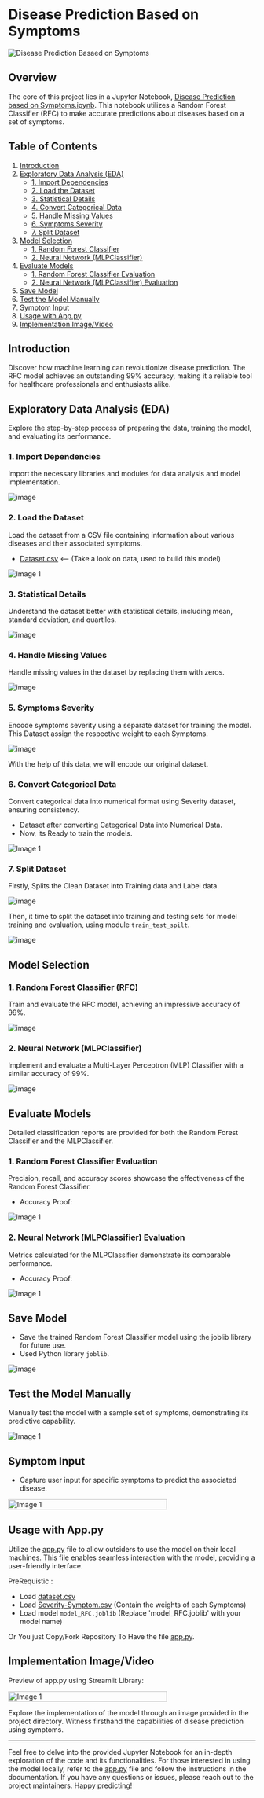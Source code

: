 # Disease Prediction Based on Symptoms

![Disease Prediction Basaed on Symptoms](https://d112y698adiu2z.cloudfront.net/photos/production/software_photos/002/584/244/datas/original.png)


## Overview

The core of this project lies in a Jupyter Notebook, [Disease Prediction based on Symptoms.ipynb](Disease_Prediction_based_on_symptoms.ipynb). This notebook utilizes a Random Forest Classifier (RFC) to make accurate predictions about diseases based on a set of symptoms.

## Table of Contents

1. [Introduction](introduction)
2. [Exploratory Data Analysis (EDA)](#eda)
   - [1. Import Dependencies](#dependencies)
   - [2. Load the Dataset](#load-dataset)
   - [3. Statistical Details](#statistical-details)
   - [4. Convert Categorical Data](#convert-categorical)
   - [5. Handle Missing Values](#handle-missing)
   - [6. Symptoms Severity](#symptoms-severity)
   - [7. Split Dataset](#split-dataset)
3. [Model Selection](#model-selection)
   - [1. Random Forest Classifier](#random-forest)
   - [2. Neural Network (MLPClassifier)](#neural-network)
4. [Evaluate Models](#evaluate-models)
   - [1. Random Forest Classifier Evaluation](#evaluate-rfc)
   - [2. Neural Network (MLPClassifier) Evaluation](#evaluate-mlpc)
5. [Save Model](#save-model)
6. [Test the Model Manually](#test-manually)
7. [Symptom Input](#symptom-input)
8. [Usage with App.py](#usage-with-app)
9. [Implementation Image/Video](#implementation-image-video)

## Introduction <a name="introduction"></a>

Discover how machine learning can revolutionize disease prediction. The RFC model achieves an outstanding 99% accuracy, making it a reliable tool for healthcare professionals and enthusiasts alike.

## Exploratory Data Analysis (EDA) <a name="eda"></a>

Explore the step-by-step process of preparing the data, training the model, and evaluating its performance.

### 1. Import Dependencies <a name="dependencies"></a>

Import the necessary libraries and modules for data analysis and model implementation.

![image](https://github.com/amMistic/Diseases-Prediction-based-on-Symptoms/assets/134824444/80e5ff54-e301-45cc-bc92-da1809e02cf8)

### 2. Load the Dataset <a name="load-dataset"></a>

Load the dataset from a CSV file containing information about various diseases and their associated symptoms.

- [Dataset.csv](Dataset/dataset.csv) <-- (Take a look on data, used to build this model)

<div style="display: flex;">
<img src="images/original dataset.png" alt="Image 1";">
</div>

### 3. Statistical Details <a name="statistical-details"></a>

Understand the dataset better with statistical details, including mean, standard deviation, and quartiles.

![image](https://github.com/amMistic/Diseases-Prediction-based-on-Symptoms/assets/134824444/aa415040-b53a-4ccf-b23d-9878927b0123)

### 4. Handle Missing Values <a name="handle-missing"></a>

Handle missing values in the dataset by replacing them with zeros.

![image](https://github.com/amMistic/Diseases-Prediction-based-on-Symptoms/assets/134824444/74807e40-e02b-41e8-9efb-25cd2802fa0b)

### 5. Symptoms Severity <a name="symptoms-severity"></a>

Encode symptoms severity using a separate dataset for training the model. This Dataset assign the respective weight to each Symptoms.

![image](https://github.com/amMistic/Diseases-Prediction-based-on-Symptoms/assets/134824444/98f06197-79d5-468c-a7f3-3c1ba836a5fc)

With the help of this data, we will encode our original dataset.

### 6. Convert Categorical Data <a name="convert-categorical"></a>

Convert categorical data into numerical format using Severity dataset, ensuring consistency.
- Dataset after converting Categorical Data into Numerical Data.
- Now, its Ready to train the models.

<div style="display: flex;">
<img src="images/Encoded dataset.png" alt="Image 1";">
</div>

### 7. Split Dataset <a name="split-dataset"></a>
Firstly, Splits the Clean Dataset into Training data and Label data.

![image](https://github.com/amMistic/Diseases-Prediction-based-on-Symptoms/assets/134824444/b4de6af9-5fe5-41ef-9a79-b6e84063067b)

Then, it time to split the dataset into training and testing sets for model training and evaluation, using module `train_test_spilt`.

![image](https://github.com/amMistic/Diseases-Prediction-based-on-Symptoms/assets/134824444/1a502900-309b-42b2-baf3-a8d593f1a739)

## Model Selection <a name="model-selection"></a>

### 1. Random Forest Classifier (RFC) <a name="random-forest"></a>

Train and evaluate the RFC model, achieving an impressive accuracy of 99%.

![image](https://github.com/amMistic/Diseases-Prediction-based-on-Symptoms/assets/134824444/ec1b10c0-ab6d-4040-a4ed-0c62045bc3af)


### 2. Neural Network (MLPClassifier) <a name="neural-network"></a>

Implement and evaluate a Multi-Layer Perceptron (MLP) Classifier with a similar accuracy of 99%.

![image](https://github.com/amMistic/Diseases-Prediction-based-on-Symptoms/assets/134824444/d72d50f3-c3bc-466a-8642-9b9c17fe8fab)


## Evaluate Models <a name="evaluate-models"></a>

Detailed classification reports are provided for both the Random Forest Classifier and the MLPClassifier.

### 1. Random Forest Classifier Evaluation <a name="evaluate-rfc"></a>

Precision, recall, and accuracy scores showcase the effectiveness of the Random Forest Classifier.
 - Accuracy Proof:
<div style="display: flex;">
<img src="images/RFC accuracy.png" alt="Image 1";">
</div>

### 2. Neural Network (MLPClassifier) Evaluation <a name="evaluate-mlpc"></a>

Metrics calculated for the MLPClassifier demonstrate its comparable performance.
- Accuracy Proof:
<div style="display: flex;">
<img src="images/MLP classifier accuracy.png" alt="Image 1";">
</div>

## Save Model <a name="save-model"></a>

- Save the trained Random Forest Classifier model using the joblib library for future use.
- Used Python library `joblib`.

![image](https://github.com/amMistic/Diseases-Prediction-based-on-Symptoms/assets/134824444/49031765-7de6-4f69-a5ba-c066f0d9a87d)


## Test the Model Manually <a name="test-manually"></a>

Manually test the model with a sample set of symptoms, demonstrating its predictive capability.

<div style="display: flex;">
<img src="images/test_ manual.png" alt="Image 1";">
</div>

## Symptom Input <a name="symptom-input"></a>

- Capture user input for specific symptoms to predict the associated disease.

<div style="display: flex;">
  <img src="images/Prediction before.png" alt="Image 1" width=80%, height=80% ;">
</div>

## Usage with App.py <a name="usage-with-app"></a>

Utilize the [app.py](app.py) file to allow outsiders to use the model on their local machines. This file enables seamless interaction with the model, providing a user-friendly interface.

PreRequistic :
- Load [dataset.csv](Dataset/dataset.csv)
- Load  [Severity-Symptom.csv](Dataset/Symptom-severity.csv) (Contain the weights of each Symptoms)
- Load model `model_RFC.joblib` (Replace 'model_RFC.joblib' with your model name)

Or You just Copy/Fork Repository To Have the file [app.py](app.py).

## Implementation Image/Video <a name="implementation-image-video"></a>
 Preview of app.py using Streamlit Library:

<div style="display: flex;">
  <img src="images/After prediction.png" alt="Image 1" width=80%, height=80% ;">
</div>

Explore the implementation of the model through an image provided in the project directory. Witness firsthand the capabilities of disease prediction using symptoms.

---

Feel free to delve into the provided Jupyter Notebook for an in-depth exploration of the code and its functionalities. For those interested in using the model locally, refer to the [app.py](app.py) file and follow the instructions in the documentation. If you have any questions or issues, please reach out to the project maintainers. Happy predicting!
